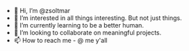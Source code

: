 - 👋 Hi, I’m @zsoltmar
- 👀 I’m interested in all things interesting. But not just things.
- 🌱 I’m currently learning to be a better human.
- 💞️ I’m looking to collaborate on meaningful projects.
- 📫 How to reach me - @ me y'all

<!---
zsoltmar/zsoltmar is a ✨ special ✨ repository because its `README.md` (this file) appears on your GitHub profile.
You can click the Preview link to take a look at your changes.
--->
